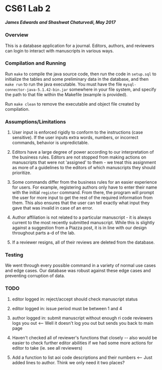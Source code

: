 # CS61 Lab 2

##### James Edwards and Shashwat Chaturvedi, May 2017

### Overview

This is a database application for a journal. Editors, authors, and reviewers can login to interact with manuscripts in various ways.

### Compilation and Running

Run `make` to compile the java source code, then run the code in `setup.sql` to initialize the tables and some preliminary data in the database, and then `make run` to run the java executable. You must have the file `mysql-connector-java-5.1.42-bin.jar` somewhere in your file system, and specify the path to that file within the Makefile (example is provided).

Run `make clean` to remove the executable and object file created by compilation.

### Assumptions/Limitations

1. User input is enforced rigidly to conform to the instructions (case sensitive). If the user inputs extra words, numbers, or incorrect commands, behavior is unpredictable.

2. Editors have a large degree of power according to our interpretation of the business rules. Editors are not stopped from making actions on manuscripts that were not 'assigned' to them - we treat this assignment as more of a guidelines to the editors of which manuscripts they should prioritize.

3. Some commands differ from the business rules for an easier experience for users. For example, registering authors only have to enter their name with the initial `register` command. From there, the program will prompt the user for more input to get the rest of the required information from them. This also ensures that the user can tell exactly what input they gave that was invalid in case of an error.

4. Author affiliation is not related to a particular manuscript - it is always current to the most recently submitted manuscript. While this is slightly against a suggestion from a Piazza post, it is in line with our design throughout parts a-d of the lab.

5. If a reviewer resigns, all of their reviews are deleted from the database.

### Testing

We went through every possible command in a variety of normal use cases and edge cases. Our database was robust against these edge cases and preventing corruption of data.

### TODO

1. editor logged in: reject/accept should check manuscript status

2. editor logged in: issue period must be between 1 and 4

3. author logged in: submit manuscript without enough ri code reviewers logs you out <-- Well it doesn't log you out but sends you back to main page 

4. Haven't checked all of reviewer's functions that closely -- also would be easier to check further editor abilities if we had some more actions for editor to take (ie. see all reviewers)

5. Add a function to list aoi code descriptions and their numbers <-- Just added lines to author. Think we only need it two places?
